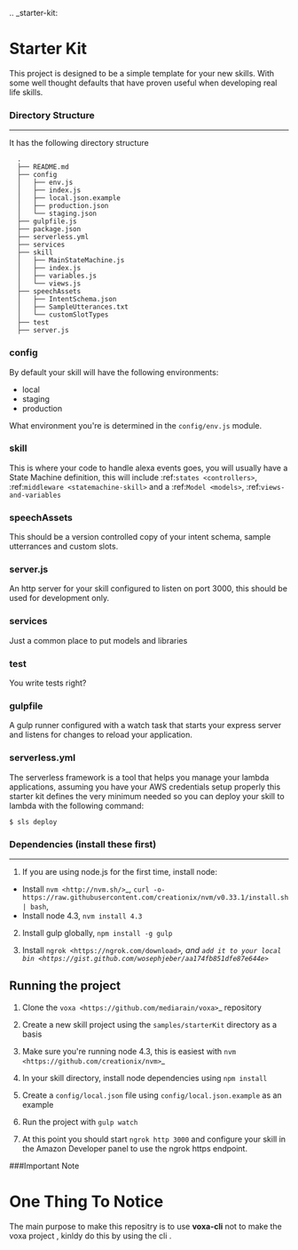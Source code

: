.. _starter-kit:

Starter Kit
=============

This project is designed to be a simple template for your new skills. With some well thought defaults that have proven useful when developing real life skills.

### Directory Structure
---------------------

It has the following directory structure

```
  .
  ├── README.md
  ├── config
  │   ├── env.js
  │   ├── index.js
  │   ├── local.json.example
  │   ├── production.json
  │   └── staging.json
  ├── gulpfile.js
  ├── package.json
  ├── serverless.yml
  ├── services
  ├── skill
  │   ├── MainStateMachine.js
  │   ├── index.js
  │   ├── variables.js
  │   └── views.js
  ├── speechAssets
  │   ├── IntentSchema.json
  │   ├── SampleUtterances.txt
  │   └── customSlotTypes
  ├── test
  ├── server.js
```


### config

By default your skill will have the following environments:

- local
- staging
- production

What environment you're is determined in the ``config/env.js`` module.

### skill

This is where your code to handle alexa events goes, you will usually have a State Machine definition, this will include :ref:`states <controllers>`, :ref:`middleware <statemachine-skill>` and a :ref:`Model <models>`, :ref:`views-and-variables`

### speechAssets

This should be a version controlled copy of your intent schema, sample utterrances and custom slots.

### server.js

An http server for your skill configured to listen on port 3000, this should be used for development only.

### services

Just a common place to put models and libraries

### test

You write tests right?

### gulpfile

A gulp runner configured with a watch task that starts your express server and listens for changes to reload your application.

### serverless.yml

The serverless framework is a tool that helps you manage your lambda applications, assuming you have your AWS credentials setup properly this starter kit defines the very minimum needed so you can deploy your skill to lambda with the following command:

```  
$ sls deploy
```

### Dependencies (install these first)
----------------------------------
1. If you are using node.js for the first time, install node:
  * Install `nvm <http://nvm.sh/>`_, ``curl -o- https://raw.githubusercontent.com/creationix/nvm/v0.33.1/install.sh | bash``,
  * Install node 4.3, ``nvm install 4.3``

2. Install gulp globally,  ``npm install -g gulp``

3. Install `ngrok <https://ngrok.com/download>`_, and `add it to your local bin <https://gist.github.com/wosephjeber/aa174fb851dfe87e644e>`_

Running the project
---------------------

1. Clone the `voxa <https://github.com/mediarain/voxa>`_ repository

2. Create a new skill project using the ``samples/starterKit`` directory as a basis

3. Make sure you're running node 4.3, this is easiest with `nvm <https://github.com/creationix/nvm>`_

4. In your skill directory, install node dependencies using ``npm install``

5. Create a ``config/local.json`` file using ``config/local.json.example`` as an example

6. Run the project with ``gulp watch``

7. At this point you should start ``ngrok http 3000`` and configure your skill in the Amazon Developer panel to use the ngrok https endpoint.


###Important Note 

One Thing To Notice
===================


The main purpose to make this repositry is to use **voxa-cli** not to make the voxa project , kinldy do this by using the cli .
